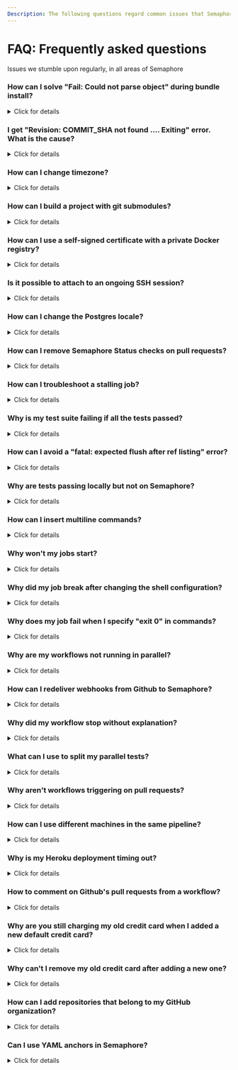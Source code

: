 ```yaml
---
Description: The following questions regard common issues that Semaphore users encounter.
---
```


# FAQ: Frequently asked questions

<p>Issues we stumble upon regularly, in all areas of Semaphore</p>

### How can I solve "Fail: Could not parse object" during bundle install?

<details>
  <summary>Click for details</summary>
  <p>

If the <code>bundle install</code> output looks like this:
```bash
Fetching gem metadata from http://rubygems.org/.......
Fetching gem metadata from http://rubygems.org/..
Updating git://github.com/some/gem.git
fatal: Could not parse object 'a84dd3407eaf064064cca9650c354cb163384467'.
Git error: command <code>git reset --hard a84dd3407eaf064064cca9650c354cb163384467</code> in directory /home/runner/somehash/vendor/bundle/ruby/1.9.1/bundler/gems/gem-a84dd3407eaf has failed.
If this error persists you should try removing the cache directory '/home/runner/somehash/vendor/bundle/ruby/1.9.1/cache/bundler/git/gem-cbe2ee16ed53098079007f06cd77ed0890d0d752'
```

This problem occurs when there have been changes like
force-pushes to a git repo which is referenced in a Gemfile.
You can solve it by following these steps:
</p>
<p>

- Comment the gem line in the Gemfile
<br>- Run <code>bundle install</code>
<br>- Uncomment the gem line in the Gemfile
<br>- Run <code>bundle install</code> again
</p>
<p>
  
The Gemfile.lock will now reference a valid git revision.
  </p>
</details>

### I get "Revision: COMMIT_SHA not found .... Exiting" error. What is the cause?

<details>
  <summary>Click for details</summary>
  <p>

The reason for that error are changes to repository tree structure in git VCS,
which become effective in remote when your pipeline is still running. 
It usually happens when you modify or remove commits (for example, with 
<code>git rebase</code> or <code>git commit --amend</code> commands)
and then push with <code>--force</code> flag shortly after the previous push.

  </p>
  <p>

If you want to avoid executing previous pipelines after new pushes, check out how to set up
<a href="/essentials/auto-cancel-previous-pipelines-on-a-new-push/">auto-cancel strategy</a>.
If pipeline hasn't started after you pushed changes, you may also want to check out if GitHub 
delivered <a href="#how-can-i-redeliver-webhooks-from-github-to-semaphore">webhooks</a>
to Semaphore.

  </p>
</details>

### How can I change timezone?

<details>
  <summary>Click for details</summary>
  <p>

The default timezone in the virtual machine is set to UTC.
The timezone can be changed in 2 ways:

- Assign a different value to <code>TZ</code> environment variable:
```bash
export TZ=Europe/Belgrade
```
- Create a symlink in <code>/etc/localtime</code> to one of the available timezones:
```bash
sudo ln -sf /usr/share/zoneinfo/Europe/Belgrade /etc/localtime
```
  </p>
</details>

### How can I build a project with git submodules?

<details>
  <summary>Click for details</summary>
  <p>

- Add the following commands as a <a href="https://docs.semaphoreci.com/reference/pipeline-yaml-reference/#the-prologue-property">prologue</a>:
```bash
git submodule init
git submodule update
```
- Add the following command as an <a href="https://docs.semaphoreci.com/reference/pipeline-yaml-reference/#the-epilogue-property">epilogue</a>:
```bash
git submodule deinit --force .
```
Make sure that Semaphore has permissions to clone your submodules repository.
You can find more information about setting permissions for private repositories on our <a href="https://docs.semaphoreci.com/essentials/using-private-dependencies/">private dependencies</a> page.
  </p>
</details>

### How can I use a self-signed certificate with a private Docker registry?

<details>
  <summary>Click for details</summary>
  <p>

If you have a private Docker registry that uses a self-signed SSL certificate
and pulling the Docker images does not work, the solution is to:
</p>
<p>
  
- Add a self-signed certificate as a <a href="https://docs.semaphoreci.com/essentials/using-secrets/">secret</a> on Semaphore
<br>- Save it under the name domain.crt
<br>- Add the following command to your pipeline:
```bash
sudo mv $SEMAPHORE_GIT_DIR/domain.crt /etc/docker/certs.d/myregistrydomain.com:5000/ca.crt
```
</p>  
<p>
  
This will allow a connection to a private remote registry using the self-signed certificate.
  </p>
</details>

### Is it possible to attach to an ongoing SSH session?

<details>
  <summary>Click for details</summary>
  <p>

It's possible to use <a href="https://docs.semaphoreci.com/reference/sem-command-line-tool/#sem-attach">sem attach</a> to an ongoing SSH session, but you need to attach to the job ID of the SSH session.
To get the job ID, you can use <code>sem get jobs</code> to get a list of all running jobs.
 </p>
</details>

### How can I change the Postgres locale?

<details>
  <summary>Click for details</summary>
  <p>
    
Semaphore uses <code>sem-service</code> to provide different versions of databases. The <code>sem-service</code> tool uses Docker containers instead of traditional Linux services. 
So, the traditional way of changing locales no longer works, as it does not affect containers.
<br>
<br>The following recipe provides an altered version of the container to <code>sem-service</code>. 
The database should be available as before, without modifying your application in any way:
</p>
<p>
  
1. Create a Dockerfile with the following:
```
FROM postgres:9.6
RUN localedef -i pt_BR -c -f UTF-8 -A /usr/share/locale/locale.alias pt_BR.UTF-8
ENV LANG pt_BR.UTF-8
```
2. Rebuild the Postgres image using the locale:
```
docker build - -t postgres:[lang] < Dockerfile
```
3. Start the newly-created image:
```
docker run --rm --net host -d -e POSTGRES_PASSWORD=semaphore --name postgres -v /var/run/postgresql:/var/run/postgresql postgres:[lang]
```
</p>
</details>

### How can I remove Semaphore Status checks on pull requests?

<details>
  <summary>Click for details</summary>
  <p>
    
You can disable Semaphore as a required status check on the <a href="https://docs.github.com/en/github/administering-a-repository/enabling-required-status-checks">repository settings page</a> of your GitHub account.
  
  </p>  
</details>

### How can I troubleshoot a stalling job?

<details>
  <summary>Click for details</summary>
  <p>

The most common reason for stalled builds is a process that refuses to shut down properly.
This is most likely a debug statement or a cleanup procedure in the catch procedure. 
Reproducing this can be hard sometimes. These are the steps we recommend:
</p>
1. Start a build on a branch and let it become stale.
<br>2. <a href="https://docs.semaphoreci.com/reference/sem-command-line-tool/#sem-attach">Attach</a> the following to a running job: <code>sem attach [job-id]</code>.
<br>3. Now, you should be in the instance of the job's virtual machine.
<p>
  
In the running instance, you can:
</p>
<p>
- List the running processes with <code>ps aux</code> or <code>top</code>. Are there any suspicious processes running?
<br>- Run a <code>strace</code> on the running process: <code>sudo strace -p <process-id></code> 
  to see the last kernel instruction that it is waiting for. 
For example, <code>select(1, ...</code> can mean that the process is waiting for user input.
<br>- Check the system metrics at <code>/tmp/system-metrics</code>. This tracks memory and disk usage. 
Lack of disk space or free memory can result in stalling.
<br>- Check the Agent logs at <code>/tmp/agent_logs</code>. The logs could indicate that an agent is waiting for certain conditions.
<br>- Check the Job logs at <code>/tmp/job_logs.json</code>. The logs could indicate that a job is waiting for certain conditions.
<br>- Check the syslog as it can be also a valuable source of information: <code>tail /var/log/syslog</code>. It can indicate 'Out of memory' conditions.
</p>
<p>
While an issue is ongoing, you might consider using a shorter <code>execution_time_limit</code> in your pipelines. 
This will prevent stale builds from running for a full hour.

  </p>  
</details>

### Why is my test suite failing if all the tests passed?

<details>
  <summary>Click for details</summary>
  <p>
    
 This usually happens because of code coverage tools, e.g. <a href="https://github.com/simplecov-ruby/simplecov">simplecov</a>, which can be set to fail the test suite if a <a href="https://github.com/simplecov-ruby/simplecov#minimum-coverage">minimum coverage level is not achieved</a>.
 <br>
 Furthermore, some dependencies can configure an <a href="https://relishapp.com/rspec/rspec-core/v/2-99/docs/command-line/exit-status#exit-with-rspec's-exit-code-when-an-at-exit-hook-is-added-upstream">at_exit hook</a> that will change the final exit code of the suite.
  
  </p>  
</details>

### How can I avoid a "fatal: expected flush after ref listing" error?

<details>
  <summary>Click for details</summary>
    <p>
      
If a commands fails with this:
```
error: RPC failed; curl 18 transfer closed with outstanding read data remaining
fatal: expected flush after ref listing
```
It means that communication between Semaphore and Github was interrupted. 
As a workaround, you can add <code>retry</code> to the failed command:
```bash
retry -t 5 <command>
```
You can find more information about the <code>retry</code> tool <a href="https://docs.semaphoreci.com/reference/toolbox-reference/#retry">here</a>. 
    </p>
</details>

### Why are tests passing locally but not on Semaphore?

<details>
  <summary>Click for details</summary>
  <p>

The main reason for this behavior is differences in the stacks. As a first step, ensure that the same versions of languages, services, tools, and frameworks such as Selenium, browser drivers, Capybara, Cypress are used both locally and in the CI environment.
To achieve this, use <a href="https://docs.semaphoreci.com/ci-cd-environment/sem-service-managing-databases-and-services-on-linux/">sem-service</a>, <a href="https://docs.semaphoreci.com/ci-cd-environment/sem-version-managing-language-versions-on-linux/">sem-version</a>, and the operating systems' package manager.
Environment variables can also lead to unexpected behaviors, for instance, Semaphore will set <code>CI=true</code> by default.

  </p>

<p>
If you are using Docker containers when performing tests, it's possible that, while the command itself runs instantly,
the process will not be completely started, leading to certain endpoints not being available. Using a minimum <code>sleep 10</code> can help in this scenario.
Cypress has a <a href="https://docs.cypress.io/guides/continuous-integration/introduction.html#Boot-your-server">wait-on module</a> that provides similar functionality.

</p>
Finally, when tests have different outcomes between reruns, using the same commit or in an <a href="https://docs.semaphoreci.com/essentials/debugging-with-ssh-access/">SSH session</a>,
then this is a case of flaky tests. The following articles should be of help:
<br>
<a href="https://semaphoreci.com/community/tutorials/how-to-deal-with-and-eliminate-flaky-tests">https://semaphoreci.com/community/tutorials/how-to-deal-with-and-eliminate-flaky-tests</a>
<br>
<a href="https://semaphoreci.com/blog/2017/08/03/tips-on-treating-flakiness-in-your-test-suite.html">https://semaphoreci.com/blog/2017/08/03/tips-on-treating-flakiness-in-your-test-suite.html</a>
<p>

</p>
</details>

### How can I insert multiline commands?

<details>
  <summary>Click for details</summary>
    <p>
You can divide a command into several lines by writing them in the folded 
style <code>></code> and by stripping the line break in the yaml file
<code>-</code>. To do this, we can start the command with a line containing only
<code>>-</code> and write the command in multiple lines below it:
```bash
commands:
  - >-
    if [ "foo" = "foo" ];
    then commands...;
    else commands...;
    fi;
```

    </p>
    <p>
Block Style Indicator: The block style indicates how new lines inside the block 
should behave. If you want to keep each line as a new line, use the literal style, 
indicated by a pipe <code>|</code>. If you want them to be replaced by 
spaces instead, use the folded style, indicated by a right angle bracket <code>></code>.
    </p>
    <p>
Block Chomping Indicator: The chomping indicator controls what should happen 
with new lines at the end of the string. The default, clip, puts a single new 
line at the end of the string. To remove all new lines, strip them by putting a 
minus sign <code>-</code> after the style indicator. Both clip and strip ignore how many new 
lines are actually at the end of the block; to keep them all, put a plus sign <code>+</code>
after the style indicator.
    </p>

</details>

### Why won't my jobs start?

 <details>
 <summary>Click for details</summary>
  <p>

You might be hitting the quota limitation. Check your organization's quota
in the <code>Activity Monitor</code> by clicking on your organization's initials 
in the top right corner of the page. Find more information about the quota and how to ask for 
an increase <a href="https://docs.semaphoreci.com/reference/quotas-and-limits/">here</a>.

You can also run <code>sem get jobs</code> to display all running jobs
to confirm how much of the quota is being used.
More information about <code>sem get</code> can be found <a href="https://docs.semaphoreci.com/reference/sem-command-line-tool/#sem-get-examples">here</a>.
  </p>
</details>

### Why did my job break after changing the shell configuration?

<details>
  <summary>Click for details</summary>
  <p>

Adding any of the following to your shell is not supported and will cause the jobs to immediately fail:
```bash
set -e
set -o pipefail
set -euxo pipefail
```
  </p>
  <p>

This also applies when sourcing a script that contains the previous settings:
```bash
source ~/my_script
. ~/my_script
```
  </p>
</details>

### Why does my job fail when I specify "exit 0"  in commands?

<details>
  <summary>Click for details</summary>
  <p>

Using `exit` command closes the PTY and causes undefined behaviour for the command. As a workaround, you can use `return 0` or `echo "exit 0" | sh` instead.

  </p>
</details>

### Why are my workflows not running in parallel?

<details>
  <summary>Click for details</summary>
  <p>

When pushing several commits into the same branch, Semaphore won't run parallel workflows. This means that pushing multiple times into a branch won't create parallel workflows, rather Semaphore will assign the new workflows into the queue and run them one at a time. However, it's possible to push commits to different branches and they will be run in parallel.
</p>
<p>
  
The only way to push several commits to a single branch and not wait for the workflows to finish one by one is to enable the <a href="https://docs.semaphoreci.com/essentials/auto-cancel-previous-pipelines-on-a-new-push/">auto_cancel</a> feature.
</p>
</details>

### How can I redeliver webhooks from Github to Semaphore?

<details>
  <summary>Click for details</summary>
  <p>

This is not the most common problem, but occasionally Semaphore does not receive a webhook from Github for some reason.
This results in a workflow not being triggered. You can redeliver the webhook, however, and this should trigger the workflow.
These are the steps to redeliver webhooks from Github:
</p>
<p>

1. Go to your repository on GitHub
<br>2. Click <code>Settings</code>
<br>3. Click <code>Webhooks</code>
<br>4. Click <code>Edit</code> for the webhook you want to redeliver
<br>5. Scroll down to <code>Recent Deliveries</code> and search for the one that failed
<br>6. Click the <code>...</code> symbol, then click <code>Redeliver</code>
</p>
</details>

### Why did my workflow stop without explanation?

<details>
  <summary>Click for details</summary>
  <p>

The workflow might have been stopped by the <a href="https://docs.semaphoreci.com/essentials/auto-cancel-previous-pipelines-on-a-new-push/">auto_cancel</a> feature. There are two <code>auto-cancel</code> strategies: <i>running</i> and <i>queued</i>.
<br>
<br>The <i>running</i> strategy stops all pipelines in the queue as soon as a new one appears.
<br>
<br>The <i>queued</i> strategy will only cancel pipelines that are waiting in the queue and have not yet started.
</p>
</details>

### What can I use to split my parallel tests?

<details>
  <summary>Click for details</summary>
  <p>

We recommend using <a href="https://docs.semaphoreci.com/programming-languages/ruby/#running-rspec-and-cucumber-in-parallel">semaphore_test_boosters gem</a>. This gem spreads tests across parallel jobs based on a configuration file or uniform file distribution (default behavior). Execution time-based distribution is not supported yet. 
  </p>
  <p>
Other options are also supported, e.g. <a href="https://knapsackpro.com/">Knapsack</a> (both free and pro versions).
  </p>
  <p>
Knapsack Rspec example:
  
```yml
jobs:
  - name: Knapsack RSpec
    parallelism: 5
    commands:
      - CI_NODE_TOTAL=$SEMAPHORE_JOB_COUNT CI_NODE_INDEX=$((SEMAPHORE_JOB_INDEX-1)) bundle exec rake 'knapsack:rspec'
```
  </p>
  <p>
Knapsack Pro Rspec example:
  
```yml
jobs:
  - name: Knapsack Pro RSpec
    parallelism: 5
    commands:
      - bundle exec rake 'knapsack_pro:queue:rspec'
```
  </p>
  <p>
  <br>
  You can find a more detailed example in the <a href="https://github.com/KnapsackPro/knapsack_pro-ruby#semaphore-20">official documentation</a>.
  </p>
</details>

### Why aren't workflows triggering on pull requests?

<details>
  <summary>Click for details</summary>
  <p>
Make sure to <a href="https://docs.semaphoreci.com/essentials/project-workflow-trigger-options/#build-pull-requests">enable pull requests</a> in the project <code>Settings</code>.
</p><p>
If the configuration is correct, check if the pull request can be merged or if there are conflicts.<br>
Semaphore uses the merge commit to run the workflows, so there will be no merge commit if there is a conflict in the pull request.<br>
  </p>
</details>

### How can I use different machines in the same pipeline?

<details>
  <summary>Click for details</summary>
  <p>
In certain scenarios, it's advantageous to use different machine types for different jobs in a pipeline. 
For instance, some operations require fewer resources and it would be wasteful to use a bigger machine 
or a test suite that has to run in multiple environments.
  </p>
  <p>
Semaphore provides the <a href="https://docs.semaphoreci.com/reference/pipeline-yaml-reference/#agent-in-task">agent in task feature</a> that allows mixing and matching of various machine types and even 
<a href="https://docs.semaphoreci.com/ci-cd-environment/custom-ci-cd-environment-with-docker/#using-a-docker-container-as-your-pipelines-cicd-environment">Docker-based CI/CD</a>:
<br>
```yml
version: v1.0
name: Tests
agent:
  machine:
    type: e1-standard-2
    os_image: ubuntu2004
blocks:
  - name: 'MacOS tests'
    task:
      agent:
        machine:
          type: a1-standard-4
          os_image: macos-xcode14
      jobs:
        - name: 'MacOS test'
          commands:
            - echo 'Testing MacOS'

  - name: Docker tests
    task:
      agent:
        machine:
          type: e1-standard-4
        containers:
          - name: main
            image: 'registry.semaphoreci.com/ruby:2.6'
      jobs:
        - name: Docker test
          commands:
            - echo 'Testing Docker'
  - name: Ubuntu tests
    task:
      jobs:
        - name: Ubuntu test
          commands:
            - echo 'Testing Ubuntu'
```
  </p>
</details>
### Why does my code contain tags that have already been deleted?

<details>
  <summary>Click for details</summary>
  <p>
When using <code>checkout</code> with the 
<a href="https://docs.semaphoreci.com/reference/toolbox-reference/#the-use-cache-flag">--use-cache parameter</a>
the code will contain older changes that have not yet been propagated, because this particular update only happens every 3 days by default.

  </p>
  <p>
Reducing the value of <code>SEMAPHORE_GIT_CACHE_AGE</code> before performing the
<code>checkout</code> ensures that changes are brought into the cache more 
often and should help mitigate this behavior:
```bash
export SEMAPHORE_GIT_CACHE_AGE=43200
```

The previous value is for 12 hours and is a good baseline but, depending on 
your development workflow, it might need to be lowered more.
  </p>
</details>

### Why is my Heroku deployment timing out?

<details>
  <summary>Click for details</summary>
  <p>
    Deploying to Heroku might timeout at the authentication step. 
    If this occurs, the <code>.netrc</code> file might have expired.
  </p>
  <p> 
  In this case, we recommend to regenerate the file and recreate the <a href="https://docs.semaphoreci.com/essentials/using-secrets/">secret</a>. 
  </p>
  </details>
  
### How to comment on Github's pull requests from a workflow?

<details>
  <summary>Click for details</summary>
  <p>
    You can use the <a href="https://docs.github.com/en/rest/reference/issues#create-an-issue-comment">Github API</a> to comment on pull requests. 
    An example is shown below:

```bash
curl -X POST -H "Authorization: token <OAUTH_TOKEN>" https://api.github.com/repos/<owner>/<repo-name>/issues/<number>/comments -d '{"body":"body"}'
```
  </p>  
</details>

### Why are you still charging my old credit card when I added a new default credit card?

<details>
  <summary>Click for details</summary>
  <p>

If you’ve added a new credit card to the subscription, but the old one is still being charged,
it means that the new credit card wasn't properly marked for usage. Here’s how to do that:
</p>
<p>
  
1. Click on the initials of your organization in the top right corner of the page, 
<br>2. In the dropdown menu, choose <code>Plans & Billing</code>,
<br>3. Next to Payment details, click on <code>Credit card info</code>,
<br>4. Go to the <code>Subscription</code> tab
<br>5. Click on <code>Manage</code>
<br>6. Go to <code>Update Payment Method</code>
<br>7. Click the <code>Use this</code> button next to the credit card you'd like to use
</p>
<p>
After that, you can also remove the old credit card if you don't need it anymore.
</p>
</details>

### Why can't I remove my old credit card after adding a new one?

<details>
  <summary>Click for details</summary>
  <p>

If you run into this situation, it means that the old credit card is still in use.
In order to mark the new credit card for usage, you can:
</p>
<p>
  
1. Click on the initial of your organization in the top right corner of the page, 
<br>2. In the dropdown menu, choose <code>Plans & Billing</code>
<br>3. Next to the Payment details, click on <code>Credit card info</code>,
<br>4. Go to the <code>Subscription</code> tab
<br>5. Click on <code>Manage</code> 
<br>6. Go to <code>Update Payment Method</code> 
<br>7. Click on the <code>Use this</code> button next to the credit card you'd like to use
</p>
<p>
  
After that, you’ll be able to remove the old credit card.
</p>
</details>

### How can I add repositories that belong to my GitHub organization?

<details>
  <summary>Click for details</summary>
  <p>

In order to be able to do that, Semaphore needs to be granted access within your GitHub organization.
You can grant access <a href="https://github.com/settings/applications">here</a>. If it has already been granted, there should be a green checkmark next to the name of your organization.
</p>
<p>
If not, you should either grant access or request it from the organization's owner.
</p>
</details>

### Can I use YAML anchors in Semaphore?

<details>
  <summary>Click for details</summary>
  <p>

Yes, Semaphore's YAML processing system works with [YAML version 1.2](https://yaml.org/) and it accepts all official YAML features. 
Below, a working code example of using anchors and aliases:

```
version: v1.0
name: Aliases test
agent:
  machine:
    type: e1-standard-2
    os_image: ubuntu2004
blocks:
  - name: Block 1
    task:
      prologue: &common_prologue
        commands:
          - echo hello
      jobs:
        - name: Job 1
          commands:
            - echo hello1
  - name: Block 2
    task:
      prologue: *common_prologue
      jobs:
        - name: Job 2
          commands:
            - echo hello2
  - name: Block 3
    task:
      jobs:
        - name: Job 3
          commands:
            - echo hello3
```    

The [global_job_config](https://docs.semaphoreci.com/reference/pipeline-yaml-reference/#global_job_config) property can work as a complement. It enables you to choose a set of configurations that are shared across the whole pipeline and define it in one place instead of having to repeat it in every task separately.

</p>
</details>


[prologue]: https://docs.semaphoreci.com/reference/pipeline-yaml-reference/#the-prologue-property
[epilogue]: https://docs.semaphoreci.com/reference/pipeline-yaml-reference/#the-epilogue-property
[private-dependencies]: https://docs.semaphoreci.com/essentials/using-private-dependencies/
[secret]: https://docs.semaphoreci.com/essentials/using-secrets/
[auto-cancel]: https://docs.semaphoreci.com/essentials/auto-cancel-previous-pipelines-on-a-new-push/
[sem-attach]: https://docs.semaphoreci.com/reference/sem-command-line-tool/#sem-attach
[test-boosters]: https://docs.semaphoreci.com/programming-languages/ruby/#running-rspec-and-cucumber-in-parallel
